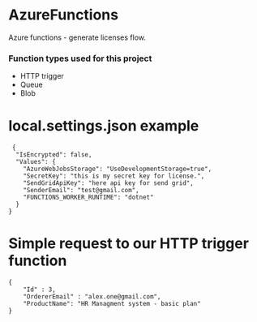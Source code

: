 # AzureFunctions
Azure functions - generate licenses flow.


### Function types used for this project
* HTTP trigger
* Queue
* Blob

# local.settings.json example
```
 {
  "IsEncrypted": false,
  "Values": {
    "AzureWebJobsStorage": "UseDevelopmentStorage=true",
    "SecretKey": "this is my secret key for license.",
    "SendGridApiKey": "here api key for send grid",
    "SenderEmail": "test@gmail.com",
    "FUNCTIONS_WORKER_RUNTIME": "dotnet"
  }
}
```

# Simple request to our HTTP trigger function
```
{
    "Id" : 3,
    "OrdererEmail" : "alex.one@gmail.com",
    "ProductName": "HR Managment system - basic plan"
}       
```
